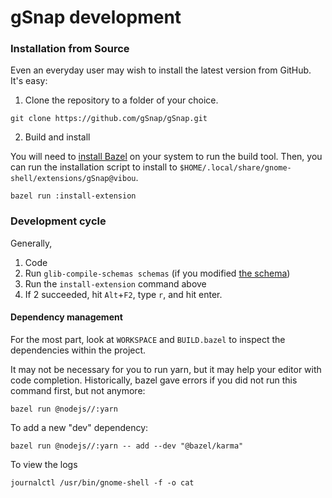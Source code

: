 # gSnap development

### Installation from Source

Even an everyday user may wish to install the latest version from GitHub. It's
easy:

1. Clone the repository to a folder of your choice.

```shell
git clone https://github.com/gSnap/gSnap.git
```

2. Build and install

You will need to [install
Bazel](https://docs.bazel.build/versions/master/install-ubuntu.html) on your
system to run the build tool. Then, you can run the installation script to
install to `$HOME/.local/share/gnome-shell/extensions/gSnap@vibou`.

```shell
bazel run :install-extension
```

### Development cycle

Generally, 

1. Code
2. Run `glib-compile-schemas schemas` (if you modified [the schema](/schemas/org.gnome.shell.extensions.gsnap.gschema.xml))
3. Run the `install-extension` command above
4. If 2 succeeded, hit `Alt`+`F2`, type `r`, and hit enter.

#### Dependency management

For the most part, look at `WORKSPACE` and `BUILD.bazel` to inspect the
dependencies within the project.

It may not be necessary for you to run yarn, but it may help your editor with
code completion. Historically, bazel gave errors if you did not run this command
first, but not anymore:

```shell
bazel run @nodejs//:yarn
```

To add a new "dev" dependency:

```shell
bazel run @nodejs//:yarn -- add --dev "@bazel/karma"
```
To view the logs
```shell
journalctl /usr/bin/gnome-shell -f -o cat
```